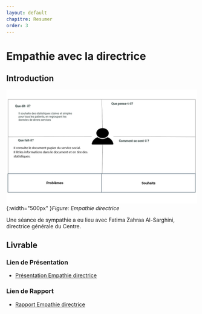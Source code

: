 ```yaml
---
layout: default
chapitre: Resumer
order: 3
---
```


# Empathie avec la directrice 

<!-- new slide -->

## Introduction 

![empathie directrice](./images/empathie-directrice.jpg){:width="500px" }*Figure: Empathie directrice*
<!-- note -->

Une séance de sympathie a eu lieu avec Fatima Zahraa Al-Sarghini, directrice générale du Centre.

<!-- new slide -->

## Livrable 

### Lien de Présentation
- [Présentation Empathie directrice](/besoin/Empathie-directrice/presentation.html)

### Lien de Rapport
- [Rapport Empathie directrice](/besoin/Empathie-directrice/rapport.html)

<!-- new slide -->